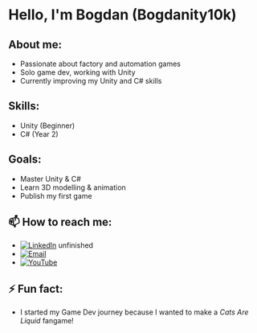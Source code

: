 # Hello, I'm Bogdan (Bogdanity10k)

## About me:
- Passionate about factory and automation games
- Solo game dev, working with Unity
- Currently improving my Unity and C# skills

## Skills:
- Unity (Beginner)
- C# (Year 2)

## Goals:
- Master Unity & C#
- Learn 3D modelling & animation
- Publish my first game

## 📫 How to reach me:
- [![LinkedIn](https://img.shields.io/badge/LinkedIn-darkblue?logo=linkedin)](https://linkedin.com/in/yourprofile)  unfinished
- [![Email](https://img.shields.io/badge/Email-white?logo=gmail)](mailto:b.stanisavljevic.dev@gmail.com)  
- [![YouTube](https://img.shields.io/badge/YouTube-darkred?logo=youtube)](https://www.youtube.com/@Bogdanity10kGameDev)

## ⚡ Fun fact:
- I started my Game Dev journey because I wanted to make a *Cats Are Liquid* fangame!
